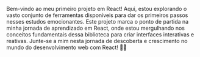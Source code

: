 Bem-vindo ao meu primeiro projeto em React! Aqui, estou explorando o vasto conjunto de ferramentas disponíveis para dar os primeiros passos nesses estudos emocionantes. Este projeto marca o ponto de partida na minha jornada de aprendizado em React, onde estou mergulhando nos conceitos fundamentais dessa biblioteca para criar interfaces interativas e reativas. Junte-se a mim nesta jornada de descoberta e crescimento no mundo do desenvolvimento web com React! 🚀🌐
